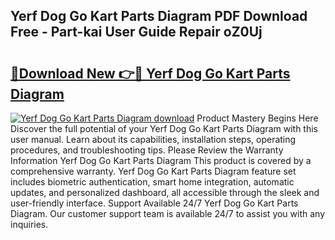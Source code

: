 ## Yerf Dog Go Kart Parts Diagram PDF Download Free - Part-kai User Guide Repair oZ0Uj

# <h2><a href="http://dfql5kt.blite.top/?on=Yerf+Dog+Go+Kart+Parts+Diagram">🔗Download New 👉🔴 Yerf Dog Go Kart Parts Diagram</a></h2>

[![Yerf Dog Go Kart Parts Diagram download](https://i.imgur.com/lujVjoI.png)](http://dfql5kt.blite.top/?on=Yerf+Dog+Go+Kart+Parts+Diagram)
Product Mastery Begins Here Discover the full potential of your Yerf Dog Go Kart Parts Diagram with this user manual. Learn about its capabilities, installation steps, operating procedures, and troubleshooting tips. Please Review the Warranty Information Yerf Dog Go Kart Parts Diagram This product is covered by a comprehensive warranty. Yerf Dog Go Kart Parts Diagram feature set includes biometric authentication, smart home integration, automatic updates, and personalized dashboard, all accessible through the sleek and user-friendly interface. Support Available 24/7 Yerf Dog Go Kart Parts Diagram. Our customer support team is available 24/7 to assist you with any inquiries.
